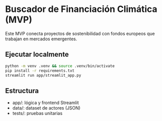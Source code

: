 
# Buscador de Financiación Climática (MVP)

Este MVP conecta proyectos de sostenibilidad con fondos europeos que trabajan en mercados emergentes.

## Ejecutar localmente
```bash
python -m venv .venv && source .venv/bin/activate
pip install -r requirements.txt
streamlit run app/streamlit_app.py
```

## Estructura
- app/: lógica y frontend Streamlit
- data/: dataset de actores (JSON)
- tests/: pruebas unitarias
